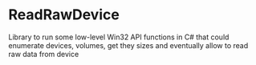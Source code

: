 ReadRawDevice
=============

Library to run some low-level Win32 API functions in C# that could enumerate devices, volumes, get they sizes and eventually allow to read raw data from device